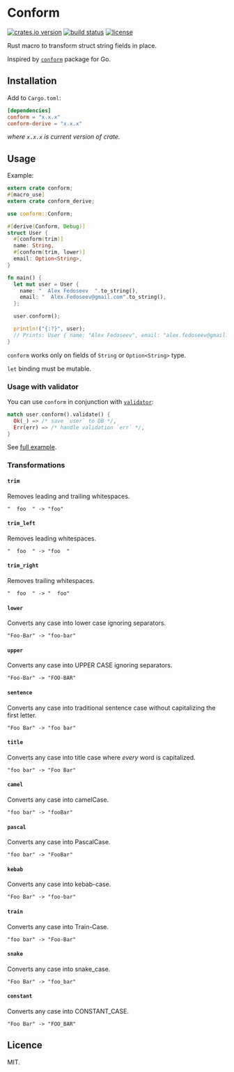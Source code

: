 # Conform

[![crates.io version](https://img.shields.io/crates/v/conform.svg?style=flat-square)](https://crates.io/crates/conform)
[![build status](https://img.shields.io/travis/alexfedoseev/conform/master.svg?style=flat-square)](https://travis-ci.org/alexfedoseev/conform)
[![license](https://img.shields.io/crates/l/conform.svg?style=flat-square)](https://crates.io/crates/conform)

Rust macro to transform struct string fields in place.

Inspired by [`conform`](https://github.com/leebenson/conform) package for Go.

## Installation

Add to `Cargo.toml`:

```toml
[dependencies]
conform = "x.x.x"
conform-derive = "x.x.x"
```

_where `x.x.x` is current version of crate._

## Usage
Example:

```rust
extern crate conform;
#[macro_use]
extern crate conform_derive;

use conform::Conform;

#[derive(Conform, Debug)]
struct User {
  #[conform(trim)]
  name: String,
  #[conform(trim, lower)]
  email: Option<String>,
}

fn main() {
  let mut user = User {
    name: "  Alex Fedoseev  ".to_string(),
    email: "  Alex.Fedoseev@gmail.com".to_string(),
  };

  user.conform();

  println!("{:?}", user);
  // Prints: User { name: "Alex Fedoseev", email: "alex.fedoseev@gmail.com" }
}
```

`conform` works only on fields of `String` or `Option<String>` type.

`let` binding must be mutable.

### Usage with validator
You can use `conform` in conjunction with [`validator`](https://github.com/Keats/validator):

```rust
match user.conform().validate() {
  Ok(_) => /* save `user` to DB */,
  Err(err) => /* handle validation `err` */,
}
```

See [full example](./examples/src/main.rs).

### Transformations

#### `trim`
Removes leading and trailing whitespaces.

```
"  foo  " -> "foo"
```

#### `trim_left`
Removes leading whitespaces.

```
"  foo  " -> "foo  "
```

#### `trim_right`
Removes trailing whitespaces.

```
"  foo  " -> "  foo"
```

#### `lower`
Converts any case into lower case ignoring separators.

```
"Foo-Bar" -> "foo-bar"
```

#### `upper`
Converts any case into UPPER CASE ignoring separators.

```
"Foo-Bar" -> "FOO-BAR"
```

#### `sentence`
Converts any case into traditional sentence case without capitalizing the first letter.

```
"Foo Bar" -> "foo bar"
```

#### `title`
Converts any case into title case where *every* word is capitalized.

```
"foo bar" -> "Foo Bar"
```

#### `camel`
Converts any case into camelCase.

```
"foo bar" -> "fooBar"
```

#### `pascal`
Converts any case into PascalCase.

```
"foo bar" -> "FooBar"
```

#### `kebab`
Converts any case into kebab-case.

```
"Foo Bar" -> "foo-bar"
```

#### `train`
Converts any case into Train-Case.

```
"foo bar" -> "Foo-Bar"
```

#### `snake`
Converts any case into snake_case.

```
"Foo Bar" -> "foo_bar"
```

#### `constant`
Converts any case into CONSTANT_CASE.

```
"Foo Bar" -> "FOO_BAR"
```

## Licence
MIT.
